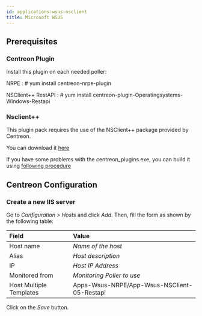 ```yaml
---
id: applications-wsus-nsclient
title: Microsoft WSUS
---
```


## Prerequisites

### Centreon Plugin

Install this plugin on each needed poller:

NRPE : \# yum install centreon-nrpe-plugin

NSClient++ RestAPI : \# yum install
centreon-plugin-Operatingsystems-Windows-Restapi

### Nsclient++

This plugin pack requires the use of the NSClient++ package provided by
Centreon.

You can download it
[here](https://download.centreon.com/?action=product&product=agent-nsclient&version=0.51&secKey=59d646114079212e03ec09454456a938)

If you have some problems with the centreon\_plugins.exe, you can build it using
[following
procedure](https://documentation.centreon.com/docs/centreon-nsclient/en/latest/windows_agent.html#build-your-own-executable)

## Centreon Configuration

### Create a new IIS server

Go to *Configuration \> Hosts* and click *Add*. Then, fill the form as shown by
the following table:

| Field                   | Value                                       |
| :---------------------- | :------------------------------------------ |
| Host name               | *Name of the host*                          |
| Alias                   | *Host description*                          |
| IP                      | *Host IP Address*                           |
| Monitored from          | *Monitoring Poller to use*                  |
| Host Multiple Templates | Apps-Wsus-NRPE/App-Wsus-NSClient-05-Restapi |

Click on the *Save* button.
